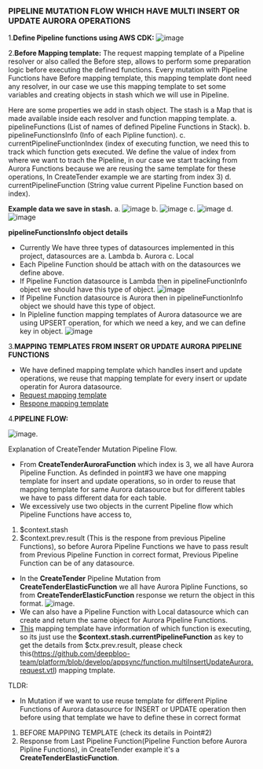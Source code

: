 ### PIPELINE MUTATION FLOW WHICH HAVE MULTI INSERT OR UPDATE AURORA OPERATIONS

1.**Define Pipeline functions using AWS CDK:**
![image](https://user-images.githubusercontent.com/17459522/110761031-1af34d00-8271-11eb-8b06-e6f4cdb78cb9.png)

2.**Before Mapping template:**
The request mapping template of a Pipeline resolver or also called the Before step, allows to perform some preparation logic before executing the defined functions. 
Every mutation with Pipeline Functions have Before mapping template, this mapping template dont need any resolver, in our case we use this mapping template to set some variables and creating objects in stash which we will use in Pipeline.

Here are some properties we add in stash object.
The stash is a Map that is made available inside each resolver and function mapping template.
a. pipelineFunctions (List of names of defined Pipeline Functions in Stack).
b. pipelineFunctionsInfo (Info of each Pipline function).
c. currentPipelineFunctionIndex (index of executing function, we need this to track which function gets executed. We define the value of index from where we want to trach the Pipeline, in our case we start tracking from Aurora Functions because we are reusing the same template for these operations, In CreateTender example we are starting from index 3)
d. currentPipelineFunction (String value current Pipeline Function based on index).

**Example data we save in stash.**
a. ![image](https://user-images.githubusercontent.com/17459522/110757948-c5697100-826d-11eb-8402-d4e5fd855336.png)
b. ![image](https://user-images.githubusercontent.com/17459522/110758396-4b85b780-826e-11eb-843e-0cb2dd61db96.png)
c. ![image](https://user-images.githubusercontent.com/17459522/110758766-b46d2f80-826e-11eb-9850-f26e56f7426f.png)
d. ![image](https://user-images.githubusercontent.com/17459522/110759092-0f068b80-826f-11eb-8614-a5ff412b4b98.png)

**pipelineFunctionsInfo object details**
- Currently We have three types of datasources implemented in this project, datasources are
a. Lambda
b. Aurora
c. Local
- Each Pipeline Function should be attach with on the datasources we define above. 
- If Pipeline Function datasource is Lambda then in pipelineFunctionInfo object we should have this type of object.
![image](https://user-images.githubusercontent.com/17459522/110788782-e3949880-8290-11eb-81ec-5eee5aa35256.png)
- If Pipeline Function datasource is Aurora then in pipelineFunctionInfo object we should have this type of object.
- In Pipleline function mapping templates of Aurora datasource we are using UPSERT operation, for which we need a key, and we can define key in object.
![image](https://user-images.githubusercontent.com/17459522/110788999-30786f00-8291-11eb-870f-058472e60da1.png)

3.**MAPPING TEMPLATES FROM INSERT OR UPDATE AURORA PIPELINE FUNCTIONS**
- We have defined mapping template which handles insert and update operations, we reuse that mapping template for every insert or update operatin for Aurora datasource.
- [Request mapping template](https://github.com/deepbloo-team/platform/blob/develop/appsync/function.multiInsertUpdateAurora.request.vtl) 
- [Respone mapping template](https://github.com/deepbloo-team/platform/blob/develop/appsync/function.multiInsertUpdateAurora.response.vtl)

4.**PIPELINE FLOW:**

![image](https://user-images.githubusercontent.com/17459522/111109056-cfe07f00-857b-11eb-87ad-3a27406e754f.png).

Explanation of CreateTender Mutation Pipeline Flow.

- From **CreateTenderAuroraFunction** which index is 3, we all have Aurora Pipeline Function. As definded in point#3 we have one mapping template for insert and update operations, so in order to reuse that mapping template for same Aurora datasource but for different tables we have to pass different data for each table.
- We excessively use two objects in the current Pipeline flow which Pipeline Functions have access to, 
1. $context.stash 
2. $context.prev.result (This is the respone from previous Pipeline Functions), so before Aurora Pipeline Functions we have to pass result from Previous Pipeline Function in correct format, Previous Pipeline Function can be of any datasource.
- In the **CreateTender** Pipeline Mutation from **CreateTenderElasticFunction** we all have Aurora Pipline Functions, so from **CreateTenderElasticFunction** response we return the object in this format.
![image](https://user-images.githubusercontent.com/17459522/111109818-47fb7480-857d-11eb-88bd-e6b9ce3fb40a.png).  
- We can also have a Pipeline Function with Local datasource which can create and return the same object for Aurora Pipeline Functions.
- [This](https://github.com/deepbloo-team/platform/blob/develop/appsync/function.multiInsertUpdateAurora.request.vtl) mapping template have information of which function is executing, so its just use the **$context.stash.currentPipelineFunction** as key to get the details from $ctx.prev.result, please check this(https://github.com/deepbloo-team/platform/blob/develop/appsync/function.multiInsertUpdateAurora.request.vtl) mapping tmplate.

TLDR:
* In Mutation if we want to use reuse template for different Pipline Functions of Aurora datasource for INSERT or UPDATE operation then before using that template we have to define these in correct format
1) BEFORE MAPPING TEMPLATE (check its details in Point#2)
2) Response from Last Pipeline Function(Pipeline Function before Aurora Pipline Functions), in CreateTender example it's a  **CreateTenderElasticFunction**.
    





